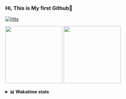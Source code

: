 ### Hi, This is My first Github👋
[![Hits](https://hits.seeyoufarm.com/api/count/incr/badge.svg?url=https%3A%2F%2Fgithub.com%2FJonghyun-Park1027&count_bg=%2379C83D&title_bg=%23555555&icon=&icon_color=%23E7E7E7&title=hits&edge_flat=false)](https://hits.seeyoufarm.com)
<br>

<!--[![Solved.ac Profile](http://mazassumnida.wtf/api/v2/generate_badge?boj=ppjjhh1027)](https://solved.ac/ppjjhh1027/)
-->
<p>
  <img height="180em" src="https://github-readme-stats-eight-rho-29.vercel.app/api?username=Jonghyun-Park1027&show_icons=true&include_all_commits=true&bg_color=30,e96443,904e95&title_color=fff&text_color=fff">
  <img height="180em" src="https://github-readme-stats-eight-rho-29.vercel.app/api/top-langs/?username=Jonghyun-Park1027&layout=compact&bg_color=30,e96443,904e95&title_color=fff&text_color=fff">


</p>
<details>
<summary><b>📊 Wakatime stats</b><br></summary>
<div>
<hr/>




<!--START_SECTION:waka-->
![Code Time](http://img.shields.io/badge/Code%20Time-434%20hrs%2043%20mins-blue)

![Profile Views](http://img.shields.io/badge/Profile%20Views-5-blue)

**🐱 My GitHub Data** 

> 📦 37.3 kB Used in GitHub's Storage 
 > 
> 🏆 114 Contributions in the Year 2023
 > 
> 🚫 Not Opted to Hire
 > 
> 📜 6 Public Repositories 
 > 
> 🔑 3 Private Repositories 
 > 
**I'm an Early 🐤** 

```text
🌞 Morning                27 commits          ████░░░░░░░░░░░░░░░░░░░░░   16.98 % 
🌆 Daytime                92 commits          ██████████████░░░░░░░░░░░   57.86 % 
🌃 Evening                38 commits          ██████░░░░░░░░░░░░░░░░░░░   23.90 % 
🌙 Night                  2 commits           ░░░░░░░░░░░░░░░░░░░░░░░░░   01.26 % 
```
📅 **I'm Most Productive on Tuesday** 

```text
Monday                   10 commits          ██░░░░░░░░░░░░░░░░░░░░░░░   06.29 % 
Tuesday                  42 commits          ███████░░░░░░░░░░░░░░░░░░   26.42 % 
Wednesday                12 commits          ██░░░░░░░░░░░░░░░░░░░░░░░   07.55 % 
Thursday                 12 commits          ██░░░░░░░░░░░░░░░░░░░░░░░   07.55 % 
Friday                   39 commits          ██████░░░░░░░░░░░░░░░░░░░   24.53 % 
Saturday                 17 commits          ███░░░░░░░░░░░░░░░░░░░░░░   10.69 % 
Sunday                   27 commits          ████░░░░░░░░░░░░░░░░░░░░░   16.98 % 
```


📊 **This Week I Spent My Time On** 

```text
🕑︎ Time Zone: Asia/Seoul

💬 Programming Languages: 
Jupyter                  36 hrs 9 mins       █████████████████████████   98.66 % 
Python                   16 mins             ░░░░░░░░░░░░░░░░░░░░░░░░░   00.74 % 
Chameleon                4 mins              ░░░░░░░░░░░░░░░░░░░░░░░░░   00.21 % 
GitIgnore file           3 mins              ░░░░░░░░░░░░░░░░░░░░░░░░░   00.14 % 
Text                     2 mins              ░░░░░░░░░░░░░░░░░░░░░░░░░   00.10 % 

🔥 Editors: 
PyCharm                  36 hrs 39 mins      █████████████████████████   100.00 % 

🐱‍💻 Projects: 
learn_torch              24 hrs 54 mins      █████████████████░░░░░░░░   67.94 % 
Codingtest               5 hrs 54 mins       ████░░░░░░░░░░░░░░░░░░░░░   16.13 % 
UPDATED_NLP_COURSE       1 hr 59 mins        █░░░░░░░░░░░░░░░░░░░░░░░░   05.44 % 
container_dataset        1 hr 53 mins        █░░░░░░░░░░░░░░░░░░░░░░░░   05.15 % 
Unknown Project          1 hr 41 mins        █░░░░░░░░░░░░░░░░░░░░░░░░   04.61 % 

💻 Operating System: 
Windows                  36 hrs 39 mins      █████████████████████████   100.00 % 
```

**I Mostly Code in Jupyter Notebook** 

```text
Jupyter Notebook         5 repos             ████████████████░░░░░░░░░   62.50 % 
HTML                     2 repos             ██████░░░░░░░░░░░░░░░░░░░   25.00 % 
C++                      1 repo              ███░░░░░░░░░░░░░░░░░░░░░░   12.50 % 
```




 Last Updated on 21/07/2023 18:34:57 UTC
<!--END_SECTION:waka-->
</details>



